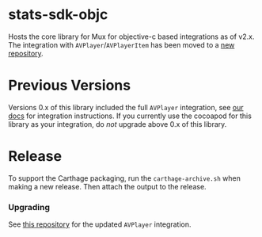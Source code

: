 # stats-sdk-objc

Hosts the core library for Mux for objective-c based integrations as of v2.x. The integration with `AVPlayer`/`AVPlayerItem` has been moved to a [new repository](https://github.com/muxinc/mux-stats-sdk-avplayer).

# Previous Versions
Versions 0.x of this library included the full `AVPlayer` integration, see [our docs](https://docs.mux.com/docs/ios-integration-guide) for integration instructions. If you currently use the cocoapod for this library as your integration, do _not_ upgrade above 0.x of this library.

# Release
To support the Carthage packaging, run the `carthage-archive.sh` when making a new release. Then attach the output to the release. 

### Upgrading
See [this repository](https://github.com/muxinc/mux-stats-sdk-avplayer) for the updated `AVPlayer` integration.
